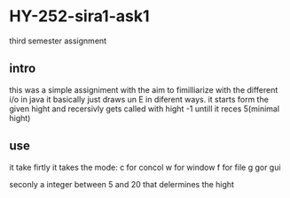 # HY-252-sira1-ask1
third semester assignment

## intro 
this was a simple assigniment with the aim to fimilliarize with the different i/o in java
it basically just draws un E in diferent ways.
it starts form the given hight and recersivly gets called with hight -1 untill it reces 5(minimal hight)

## use 
it take firtly it takes the mode:
c for concol
w for window
f for file
g gor gui

seconly a integer between 5 and 20 that delermines the hight

